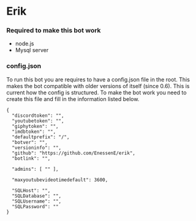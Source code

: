 # Erik

### Required to make this bot work
* node.js
* Mysql server

### config.json
To run this bot you are requires to have a config.json file in the root. This makes the bot compatible with older versions of itself (since 0.6).
This is current how the config is structured. To make the bot work you need to create this file and fill in the information listed below.

```
{
  "discordtoken": "",
  "youtubetoken": "",
  "giphytoken": "",
  "imdbtoken": "",
  "defaultprefix": "/",
  "botver": "",
  "versioninfo": "",
  "github": "https://github.com/EnessenE/erik",
  "botlink": "",

  "admins": [ "" ],

  "maxyoutubevideotimedefault": 3600,

  "SQLHost": "",
  "SQLDatabase": "",
  "SQLUsername": "",
  "SQLPassword": ""
}
```
